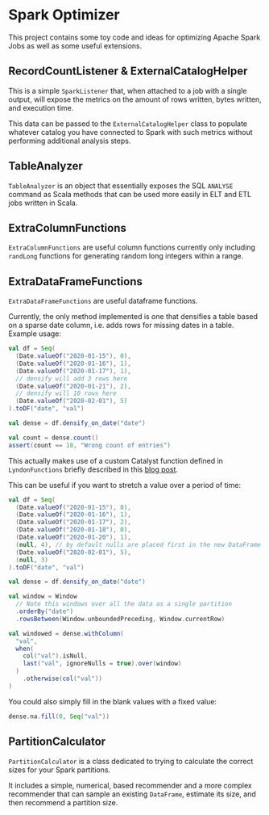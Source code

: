 # Spark Optimizer

This project contains some toy code and ideas for optimizing Apache Spark Jobs
as well as some useful extensions.

## RecordCountListener & ExternalCatalogHelper

This is a simple `SparkListener` that, when attached to a job with a single
output, will expose the metrics on the amount of rows written, bytes written,
and execution time.

This data can be passed to the `ExternalCatalogHelper` class to populate
whatever catalog you have connected to Spark with such metrics without
performing additional analysis steps.

## TableAnalyzer

`TableAnalyzer` is an object that essentially exposes the SQL `ANALYSE` command
as Scala methods that can be used more easily in ELT and ETL jobs written in
Scala.

## ExtraColumnFunctions

`ExtraColumnFunctions` are useful column functions currently only including
`randLong` functions for generating random long integers within a range.

## ExtraDataFrameFunctions

`ExtraDataFrameFunctions` are useful dataframe functions.

Currently, the only method implemented is one that densifies a table based on a
sparse date column, i.e. adds rows for missing dates in a table. Example usage:

```scala
val df = Seq(
  (Date.valueOf("2020-01-15"), 0),
  (Date.valueOf("2020-01-16"), 1),
  (Date.valueOf("2020-01-17"), 1),
  // densify will add 3 rows here
  (Date.valueOf("2020-01-21"), 2),
  // densify will 10 rows here
  (Date.valueOf("2020-02-01"), 5)
).toDF("date", "val")

val dense = df.densify_on_date("date")

val count = dense.count()
assert(count == 18, "Wrong count of entries")
```

This actually makes use of a custom Catalyst function defined in
`LyndonFunctions` briefly described in this
[blog post](https://lyndon.codes/2021/02/18/spark-native-functions/).

This can be useful if you want to stretch a value over a period of time:

```scala
val df = Seq(
  (Date.valueOf("2020-01-15"), 0),
  (Date.valueOf("2020-01-16"), 1),
  (Date.valueOf("2020-01-17"), 2),
  (Date.valueOf("2020-01-18"), 0),
  (Date.valueOf("2020-01-20"), 1),
  (null, 4), // by default nulls are placed first in the new DataFrame
  (Date.valueOf("2020-02-01"), 5),
  (null, 3)
).toDF("date", "val")

val dense = df.densify_on_date("date")

val window = Window
  // Note this windows over all the data as a single partition
  .orderBy("date")
  .rowsBetween(Window.unboundedPreceding, Window.currentRow)

val windowed = dense.withColumn(
  "val",
  when(
    col("val").isNull,
    last("val", ignoreNulls = true).over(window)
  )
    .otherwise(col("val"))
)
```

You could also simply fill in the blank values with a fixed value:

```scala
dense.na.fill(0, Seq("val"))
```

## PartitionCalculator

`PartitionCalculator` is a class dedicated to trying to calculate the correct
sizes for your Spark partitions.

It includes a simple, numerical, based recommender and a more complex
recommender that can sample an existing `DataFrame`, estimate its size, and
then recommend a partition size.